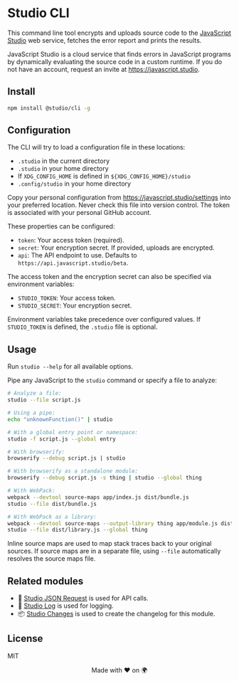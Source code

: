 # Studio CLI

This command line tool encrypts and uploads source code to the [JavaScript
Studio][1] web service, fetches the error report and prints the results.

JavaScript Studio is a cloud service that finds errors in JavaScript programs
by dynamically evaluating the source code in a custom runtime. If you do not
have an account, request an invite at <https://javascript.studio>.

## Install

```bash
npm install @studio/cli -g
```

## Configuration

The CLI will try to load a configuration file in these locations:

- `.studio` in the current directory
- `.studio` in your home directory
- If `XDG_CONFIG_HOME` is defined in `${XDG_CONFIG_HOME}/studio`
- `.config/studio` in your home directory

Copy your personal configuration from <https://javascript.studio/settings> into
your preferred location. Never check this file into version control. The token
is associated with your personal GitHub account.

These properties can be configured:

- `token`: Your access token (required).
- `secret`: Your encryption secret. If provided, uploads are encrypted.
- `api`: The API endpoint to use. Defaults to
  `https://api.javascript.studio/beta`.

The access token and the encryption secret can also be specified via
environment variables:

- `STUDIO_TOKEN`: Your access token.
- `STUDIO_SECRET`: Your encryption secret.

Environment variables take precedence over configured values. If `STUDIO_TOKEN`
is defined, the `.studio` file is optional.

## Usage

Run `studio --help` for all available options.

Pipe any JavaScript to the `studio` command or specify a file to analyze:

```bash
# Analyze a file:
studio --file script.js

# Using a pipe:
echo "unknownFunction()" | studio

# With a global entry point or namespace:
studio -f script.js --global entry

# With browserify:
browserify --debug script.js | studio

# With browserify as a standalone module:
browserify --debug script.js -s thing | studio --global thing

# With WebPack:
webpack --devtool source-maps app/index.js dist/bundle.js
studio --file dist/bundle.js

# With WebPack as a library:
webpack --devtool source-maps --output-library thing app/module.js dist/library.js
studio --file dist/library.js --global thing
```

Inline source maps are used to map stack traces back to your original sources.
If source maps are in a separate file, using `--file` automatically resolves
the source maps file.

## Related modules

- 📡 [Studio JSON Request][2] is used for API calls.
- 👻 [Studio Log][3] is used for logging.
- 📦 [Studio Changes][4] is used to create the changelog for this module.

## License

MIT

<div align="center">Made with ❤️ on 🌍</div>

[1]: https://javascript.studio
[2]: https://github.com/javascript-studio/studio-json-request
[3]: https://github.com/javascript-studio/studio-log
[4]: https://github.com/javascript-studio/studio-changes
